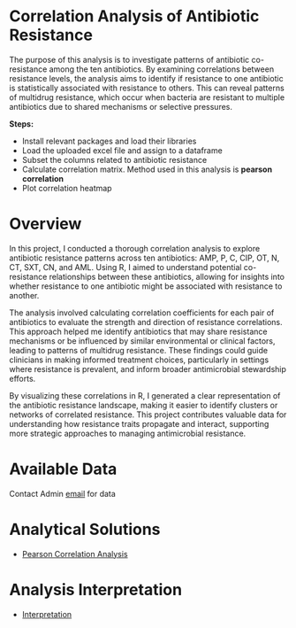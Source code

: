 # Correlation Analysis of Antibiotic Resistance

The purpose of this analysis is to investigate patterns of antibiotic co-resistance among the ten antibiotics. 
By examining correlations between resistance levels, the analysis aims to identify if resistance to one antibiotic is 
statistically associated with resistance to others. This can reveal patterns of multidrug resistance, which occur when 
bacteria are resistant to multiple antibiotics due to shared mechanisms or selective pressures.

**Steps:**
- Install relevant packages and load their libraries
- Load the uploaded excel file and assign to a dataframe
- Subset the columns related to antibiotic resistance
- Calculate correlation matrix. Method used in this analysis is **pearson correlation**
- Plot correlation heatmap

  
# Overview
In this project, I conducted a thorough correlation analysis to explore antibiotic resistance patterns 
across ten antibiotics: AMP, P, C, CIP, OT, N, CT, SXT, CN, and AML. Using R, I aimed to understand potential co-resistance relationships 
between these antibiotics, allowing for insights into whether resistance to one antibiotic might be associated with resistance to another.

The analysis involved calculating correlation coefficients for each pair of antibiotics to evaluate the strength and direction of resistance correlations. 
This approach helped me identify antibiotics that may share resistance mechanisms or be influenced by similar environmental or clinical factors, leading to 
patterns of multidrug resistance. These findings could guide clinicians in making informed treatment choices, particularly in settings where resistance is 
prevalent, and inform broader antimicrobial stewardship efforts.

By visualizing these correlations in R, I generated a clear representation of the antibiotic resistance landscape, making it easier to identify clusters or networks of correlated resistance. This project contributes valuable data for understanding how resistance traits propagate and interact, supporting more strategic approaches to managing antimicrobial resistance.

# Available Data
Contact Admin [email](mailto:globaltemi98@gmail.com) for data

# Analytical Solutions

- [Pearson Correlation Analysis](https://github.com/temidataspot/Correlation-Analysis-of-Antibiotic-Resistance/blob/main/PearsonCorrelation.R)
  
# Analysis Interpretation

- [Interpretation](https://github.com/temidataspot/Correlation-Analysis-of-Antibiotic-Resistance/blob/main/Interpretation.md)

